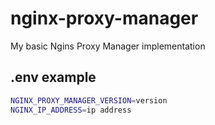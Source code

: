 # nginx-proxy-manager

My basic Ngins Proxy Manager implementation

## .env example

```bash
NGINX_PROXY_MANAGER_VERSION=version
NGINX_IP_ADDRESS=ip address
```
